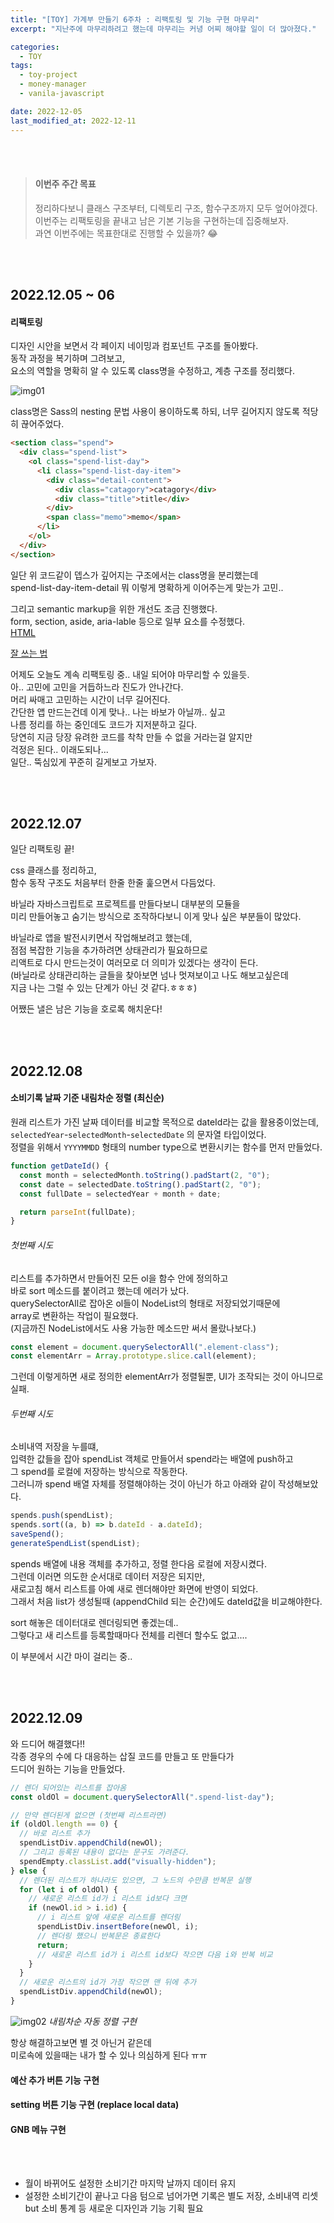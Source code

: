 ```yaml
---
title: "[TOY] 가계부 만들기 6주차 : 리팩토링 및 기능 구현 마무리"
excerpt: "지난주에 마무리하려고 했는데 마무리는 커녕 어찌 해야할 일이 더 많아졌다."

categories:
  - TOY
tags:
  - toy-project
  - money-manager
  - vanila-javascript

date: 2022-12-05
last_modified_at: 2022-12-11
---
```


<br><br>

> #### 이번주 주간 목표
>
> 정리하다보니 클래스 구조부터, 디렉토리 구조, 함수구조까지 모두 엎어야겠다.<br>
> 이번주는 리팩토링을 끝내고 남은 기본 기능을 구현하는데 집중해보자.<br>
> 과연 이번주에는 목표한대로 진행할 수 있을까? 😂

<br><br>

## 2022.12.05 ~ 06

#### 리팩토링

디자인 시안을 보면서 각 페이지 네이밍과 컴포넌트 구조를 돌아봤다.<br>
동작 과정을 복기하며 그려보고,<br>
요소의 역할을 명확히 알 수 있도록 class명을 수정하고, 계층 구조를 정리했다.

![img01](https://user-images.githubusercontent.com/81657811/205822674-8fd163b0-e69e-4b3c-84db-de3b27ad09a7.jpeg)

class명은 Sass의 nesting 문법 사용이 용이하도록 하되, 너무 길어지지 않도록 적당히 끊어주었다.

```html
<section class="spend">
  <div class="spend-list">
    <ol class="spend-list-day">
      <li class="spend-list-day-item">
        <div class="detail-content">
          <div class="catagory">catagory</div>
          <div class="title">title</div>
        </div>
        <span class="memo">memo</span>
      </li>
    </ol>
  </div>
</section>
```

일단 위 코드같이 뎁스가 깊어지는 구조에서는 class명을 분리했는데<br>
spend-list-day-item-detail 뭐 이렇게 명확하게 이어주는게 맞는가 고민..

그리고 semantic markup을 위한 개선도 조금 진행했다.<br>
form, section, aside, aria-lable 등으로 일부 요소를 수정했다.<br>
[HTML <form> 잘 쓰는 법]

어제도 오늘도 계속 리팩토링 중.. 내일 되어야 마무리할 수 있을듯.<br>
아.. 고민에 고민을 거듭하느라 진도가 안나간다.<br>
머리 싸매고 고민하는 시간이 너무 길어진다.<br>
간단한 앱 만드는건데 이게 맞나.. 나는 바보가 아닐까.. 싶고<br>
나름 정리를 하는 중인데도 코드가 지저분하고 길다.<br>
당연히 지금 당장 유려한 코드를 착착 만들 수 없을 거라는걸 알지만<br>
걱정은 된다.. 이래도되나...<br>
일단.. 뚝심있게 꾸준히 길게보고 가보자.

<br><br>

## 2022.12.07

일단 리팩토링 끝!

css 클래스를 정리하고,<br>
함수 동작 구조도 처음부터 한줄 한줄 훑으면서 다듬었다.

바닐라 자바스크립트로 프로젝트를 만들다보니 대부분의 모듈을<br>
미리 만들어놓고 숨기는 방식으로 조작하다보니 이게 맞나 싶은 부분들이 많았다.

바닐라로 앱을 발전시키면서 작업해보려고 했는데,<br>
점점 복잡한 기능을 추가하려면 상태관리가 필요하므로<br>
리액트로 다시 만드는것이 여러모로 더 의미가 있겠다는 생각이 든다.<br>
(바닐라로 상태관리하는 글들을 찾아보면 넘나 멋져보이고 나도 해보고싶은데<br>
지금 나는 그럴 수 있는 단계가 아닌 것 같다.ㅎㅎㅎ)

어쨌든 낼은 남은 기능을 호로록 해치운다!

<br><br>

## 2022.12.08

#### 소비기록 날짜 기준 내림차순 정렬 (최신순)

원래 리스트가 가진 날짜 데이터를 비교할 목적으로 dateId라는 값을 활용중이었는데,<br>
`selectedYear`-`selectedMonth`-`selectedDate` 의 문자열 타입이었다.<br>
정렬을 위해서 `YYYYMMDD` 형태의 number type으로 변환시키는 함수를 먼저 만들었다.

```javascript
function getDateId() {
  const month = selectedMonth.toString().padStart(2, "0");
  const date = selectedDate.toString().padStart(2, "0");
  const fullDate = selectedYear + month + date;

  return parseInt(fullDate);
}
```

###### 첫번째 시도

리스트를 추가하면서 만들어진 모든 ol을 함수 안에 정의하고<br>
바로 sort 메소드를 붙이려고 했는데 에러가 났다.<br>
querySelectorAll로 잡아온 ol들이 NodeList의 형태로 저장되었기때문에<br>
array로 변환하는 작업이 필요했다.<br>
(지금까진 NodeList에서도 사용 가능한 메소드만 써서 몰랐나보다.)

```javascript
const element = document.querySelectorAll(".element-class");
const elementArr = Array.prototype.slice.call(element);
```

그런데 이렇게하면 새로 정의한 elementArr가 정렬될뿐, UI가 조작되는 것이 아니므로 실패.

###### 두번째 시도

소비내역 저장을 누를떄,<br>
입력한 값들을 잡아 spendList 객체로 만들어서 spend라는 배열에 push하고<br>
그 spend를 로컬에 저장하는 방식으로 작동한다.<br>
그러니까 spend 배열 자체를 정렬해야하는 것이 아닌가 하고 아래와 같이 작성해보았다.

```javascript
spends.push(spendList);
spends.sort((a, b) => b.dateId - a.dateId);
saveSpend();
generateSpendList(spendList);
```

spends 배열에 내용 객체를 추가하고, 정렬 한다음 로컬에 저장시켰다.<br>
그런데 이러면 의도한 순서대로 데이터 저장은 되지만,<br>
새로고침 해서 리스트를 아예 새로 렌더해야만 화면에 반영이 되었다.<br>
그래서 처음 list가 생성될때 (appendChild 되는 순간)에도 dateId값을 비교해야한다.

sort 해놓은 데이터대로 렌더링되면 좋겠는데..<br>
그렇다고 새 리스트를 등록할때마다 전체를 리렌더 할수도 없고....

이 부분에서 시간 마이 걸리는 중..

<br><br>

## 2022.12.09

와 드디어 해결했다!!<br>
각종 경우의 수에 다 대응하는 삽질 코드를 만들고 또 만들다가<br>
드디어 원하는 기능을 만들었다.

```javascript
// 렌더 되어있는 리스트를 잡아옴
const oldOl = document.querySelectorAll(".spend-list-day");

// 만약 렌더된게 없으면 (첫번째 리스트라면)
if (oldOl.length == 0) {
  // 바로 리스트 추가
  spendListDiv.appendChild(newOl);
  // 그리고 등록된 내용이 없다는 문구도 가려준다.
  spendEmpty.classList.add("visually-hidden");
} else {
  // 렌더된 리스트가 하나라도 있으면, 그 노드의 수만큼 반복문 실행
  for (let i of oldOl) {
    // 새로운 리스트 id가 i 리스트 id보다 크면
    if (newOl.id > i.id) {
      // i 리스트 앞에 새로운 리스트를 렌더링
      spendListDiv.insertBefore(newOl, i);
      // 렌더링 했으니 반복문은 종료한다
      return;
      // 새로운 리스트 id가 i 리스트 id보다 작으면 다음 i와 반복 비교
    }
  }
  // 새로운 리스트의 id가 가장 작으면 맨 뒤에 추가
  spendListDiv.appendChild(newOl);
}
```

![img02](https://user-images.githubusercontent.com/81657811/206682411-973ae6cb-8cf4-4a4c-89b6-066072ce55cd.gif)
_내림차순 자동 정렬 구현_

항상 해결하고보면 별 것 아닌거 같은데<br>
미로속에 있을때는 내가 할 수 있나 의심하게 된다 ㅠㅠ

#### 예산 추가 버튼 기능 구현

#### setting 버튼 기능 구현 (replace local data)

#### GNB 메뉴 구현

<br><br>

- 월이 바뀌어도 설정한 소비기간 마지막 날까지 데이터 유지
- 설정한 소비기간이 끝나고 다음 텀으로 넘어가면 기록은 별도 저장, 소비내역 리셋<br>
  but 소비 통계 등 새로운 디자인과 기능 기획 필요

[html <form> 잘 쓰는 법]: https://tecoble.techcourse.co.kr/post/2021-05-22-html-form-tag/
